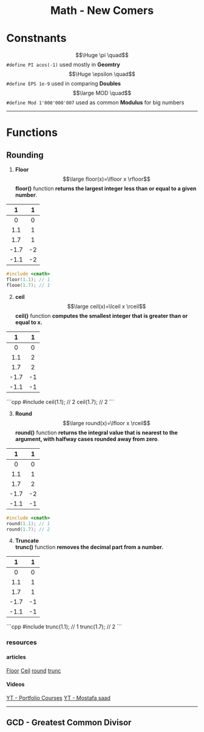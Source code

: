 

<h1 align = center>Math - New Comers</h1>

 # Constnants

$$\Huge \pi \quad$$ `#define PI acos(-1)` used mostly in **Geomtry**</br>
$$\Huge \epsilon \quad$$`#define EPS 1e-9`  used in comparing **Doubles**</br>
$$\large MOD \quad$$ `#define Mod 1'000'000'007` used as common **Modulus** for big numbers </br>


---
# Functions
## Rounding 
1.  **Floor** $$\large floor(x)=\lfloor x \rfloor$$
**floor()** function **returns the largest integer less than or equal to a given number**.


<div align = center>
<table>
<thead>
<tr>
<th style="text-align:center">1</th>
<th style="text-align:center">1</th>
</tr>
</thead>
<tbody>
<tr>
<td style="text-align:center">0</td>
<td style="text-align:center">0</td>
</tr>
<tr>
<td style="text-align:center">1.1</td>
<td style="text-align:center">1</td>
</tr>
<tr>
<td style="text-align:center">1.7</td>
<td style="text-align:center">1</td>
</tr>
<tr>
<td style="text-align:center">-1.7</td>
<td style="text-align:center">-2</td>
</tr>
<tr>
<td style="text-align:center">-1.1</td>
<td style="text-align:center">-2</td>
</tr>
</tbody>
</table>
</div>

```cpp
#include <cmath>
floor(1.1); // 1
flooe(1.7); // 1
```

2. **ceil** $$\large ceil(x)=\lceil x \rceil$$
**ceil()** function **computes the smallest integer that is greater than or equal to x.**
<div align = center>
<table>
<thead>
<tr>
<th style="text-align:center">1</th>
<th style="text-align:center">1</th>
</tr>
</thead>
<tbody>
<tr>
<td style="text-align:center">0</td>
<td style="text-align:center">0</td>
</tr>
<tr>
<td style="text-align:center">1.1</td>
<td style="text-align:center">2</td>
</tr>
<tr>
<td style="text-align:center">1.7</td>
<td style="text-align:center">2</td>
</tr>
<tr>
<td style="text-align:center">-1.7</td>
<td style="text-align:center">-1</td>
</tr>
<tr>
<td style="text-align:center">-1.1</td>
<td style="text-align:center">-1</td>
</tr>
</tbody>
</table>
</div>
```cpp
#include <cmath>
ceil(1.1); // 2
ceil(1.7); // 2
```
 
3. **Round** $$\large round(x)=\lfloor x \rceil$$
**round()** function **returns the integral value that is nearest to the argument, with halfway cases rounded away from zero**.


<div align = center>
<table>
<thead>
<tr>
<th style="text-align:center">1</th>
<th style="text-align:center">1</th>
</tr>
</thead>
<tbody>
<tr>
<td style="text-align:center">0</td>
<td style="text-align:center">0</td>
</tr>
<tr>
<td style="text-align:center">1.1</td>
<td style="text-align:center">1</td>
</tr>
<tr>
<td style="text-align:center">1.7</td>
<td style="text-align:center">2</td>
</tr>
<tr>
<td style="text-align:center">-1.7</td>
<td style="text-align:center">-2</td>
</tr>
<tr>
<td style="text-align:center">-1.1</td>
<td style="text-align:center">-1</td>
</tr>
</tbody>
</table>
</div>

```cpp
#include <cmath>
round(1.1); // 1
round(1.7); // 2
```
4. **Truncate** <br> **trunc()** function **removes the decimal part from a number.**
<div align = center>
<table>
<thead>
<tr>
<th style="text-align:center">1</th>
<th style="text-align:center">1</th>
</tr>
</thead>
<tbody>
<tr>
<td style="text-align:center">0</td>
<td style="text-align:center">0</td>
</tr>
<tr>
<td style="text-align:center">1.1</td>
<td style="text-align:center">1</td>
</tr>
<tr>
<td style="text-align:center">1.7</td>
<td style="text-align:center">1</td>
</tr>
<tr>
<td style="text-align:center">-1.7</td>
<td style="text-align:center">-1</td>
</tr>
<tr>
<td style="text-align:center">-1.1</td>
<td style="text-align:center">-1</td>
</tr>
</tbody>
</table>
</div>
```cpp
#include <cmath>
trunc(1.1); // 1
trunc(1.7); // 2
```


### resources
#### articles
[Floor](https://www.programiz.com/cpp-programming/library-function/cmath/floor)
[Ceil](https://www.programiz.com/cpp-programming/library-function/cmath/ceil)
[round](https://www.programiz.com/cpp-programming/library-function/cmath/round)
[trunc](https://www.programiz.com/cpp-programming/library-function/cmath/trunc)
#### Videos
[YT -   Portfolio Courses](https://www.youtube.com/watch?v=FixR9aiVsy4)
[YT - Mostafa saad](https://youtu.be/Syx2qDjj7TE?list=PLPt2dINI2MIY7l5zyFd1W28rei3b-AXaJ&t=702)

---

## GCD - Greatest Common Divisor

